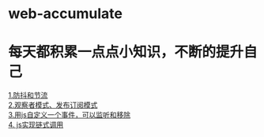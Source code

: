 # web-accumulate
# 每天都积累一点点小知识，不断的提升自己
[1.防抖和节流 ](https://github.com/xiaowuge007/web-accumulate/issues/1)  
[2.观察者模式、发布订阅模式](https://github.com/xiaowuge007/web-accumulate/issues/2)  
[3.用js自定义一个事件，可以监听和移除](https://github.com/xiaowuge007/web-accumulate/issues3)  
[4. js实现链式调用](https://github.com/xiaowuge007/web-accumulate/issues/4)  
